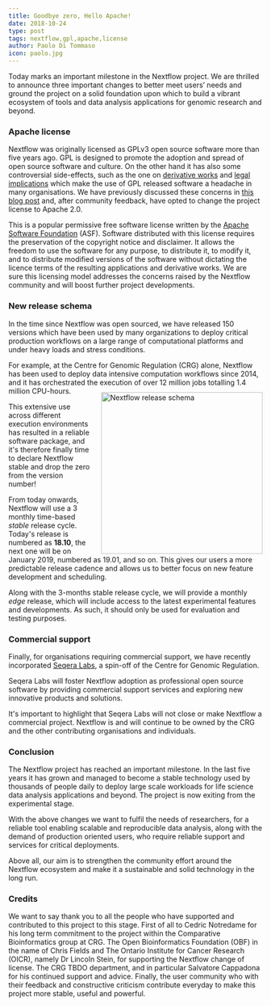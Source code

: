 ```yaml
---
title: Goodbye zero, Hello Apache!
date: 2018-10-24
type: post
tags: nextflow,gpl,apache,license
author: Paolo Di Tommaso
icon: paolo.jpg
---
```


Today marks an important milestone in the Nextflow project. We are thrilled to announce three important changes to better meet users’ needs and ground the project on a solid foundation upon which to build a vibrant ecosystem of tools and data analysis applications for genomic research and beyond.

### Apache license

Nextflow was originally licensed as GPLv3 open source software more than five years ago. GPL is designed to promote the adoption and spread of open source software and culture. On the other hand it has also some controversial side-effects, such as the one on <a href="https://copyleft.org/guide/comprehensive-gpl-guidech5.html" target="_blank" >derivative works</a> and <a href="https://opensource.com/law/14/7/lawsuit-threatens-break-new-ground-gpl-and-software-licensing-issues" target="_blank">legal implications</a> which make the use of GPL released software a headache in many organisations. We have previously discussed these concerns in <a href="/blog/2018/clarification-about-nextflow-license.html" target="_blank">this blog post</a> and, after community feedback, have opted to change the project license to Apache 2.0.

This is a popular permissive free software license written by the <a href="https://www.apache.org/" target="_blank" >Apache Software Foundation</a> (ASF). Software distributed with this license requires the preservation of the copyright notice and disclaimer. It allows the freedom to use the software for any purpose, to distribute it, to modify it, and to distribute modified versions of the software without dictating the licence terms of the resulting applications and derivative works. We are sure this licensing model addresses the concerns raised by the Nextflow community and will boost further project developments.

### New release schema

In the time since Nextflow was open sourced, we have released 150 versions which have been used by many organizations to deploy critical production workflows on a large range of computational platforms and under heavy loads and stress conditions.

For example, at the Centre for Genomic Regulation (CRG) alone, Nextflow has been used to deploy data intensive computation workflows since 2014, and it has orchestrated the execution of over 12 million jobs totalling 1.4 million CPU-hours.

<img src='/img/nextflow-release-schema-01.png' alt="Nextflow release schema" style='float:right; width: 240pt; margin-top: -20px; margin-left: 20px' />

This extensive use across different execution environments has resulted in a reliable software package, and it's therefore finally time to declare Nextflow stable and drop the zero from the version number!

From today onwards, Nextflow will use a 3 monthly time-based _stable_ release cycle. Today's release is numbered as **18.10**, the next one will be on January 2019, numbered as 19.01, and so on. This gives our users a more predictable release cadence and allows us to better focus on new feature development and scheduling.

Along with the 3-months stable release cycle, we will provide a monthly _edge_ release, which will include access to the latest experimental features and developments. As such, it should only be used for evaluation and testing purposes.

### Commercial support

Finally, for organisations requiring commercial support, we have recently incorporated <a href='https://www.seqera.io/' target='_blank'>Seqera Labs</a>, a spin-off of the Centre for Genomic Regulation.

Seqera Labs will foster Nextflow adoption as professional open source software by providing commercial support services and exploring new innovative products and solutions.

It's important to highlight that Seqera Labs will not close or make Nextflow a commercial project. Nextflow is and will continue to be owned by the CRG and the other contributing organisations and individuals.

### Conclusion

The Nextflow project has reached an important milestone. In the last five years it has grown and managed to become a stable technology used by thousands of people daily to deploy large scale workloads for life science data analysis applications and beyond. The project is now exiting from the experimental stage.

With the above changes we want to fulfil the needs of researchers, for a reliable tool enabling scalable and reproducible data analysis, along with the demand of production oriented users, who require reliable support and services for critical deployments.

Above all, our aim is to strengthen the community effort around the Nextflow ecosystem and make it a sustainable and solid technology in the long run.

### Credits

We want to say thank you to all the people who have supported and contributed to this project to this stage. First of all to Cedric Notredame for his long term commitment to the project within the Comparative Bioinformatics group at CRG. The Open Bioinformatics Foundation (OBF) in the name of Chris Fields and The Ontario Institute for Cancer Research (OICR), namely Dr Lincoln Stein, for supporting the Nextflow change of license. The CRG TBDO department, and in particular Salvatore Cappadona for his continued support and advice. Finally, the user community who with their feedback and constructive criticism contribute everyday to make this project more stable, useful and powerful.
